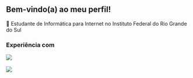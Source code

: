## Bem-vindo(a) ao meu perfil!
📲 Estudante de Informática para Internet no Instituto Federal do Rio Grande do Sul
<br>
### Experiência com
[![](https://skillicons.dev/icons?i=html,css,js,postgres,mysql,php)](https://skillicons.dev)
<br>
<br>
![](https://github-readme-stats.vercel.app/api/top-langs/?username=juanmadeira&layout=compact&langs_count=8&theme=tokyonight&hide_border=true)
